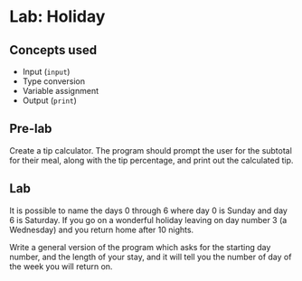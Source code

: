 # Lab: Holiday

## Concepts used

- Input (`input`)
- Type conversion
- Variable assignment
- Output (`print`)

## Pre-lab

Create a tip calculator. The program should prompt the user for the subtotal for their meal, along with the tip percentage, and print out the calculated tip.

## Lab

It is possible to name the days 0 through 6 where day 0 is Sunday and day 6 is Saturday. If you go on a wonderful holiday leaving on day number 3 (a Wednesday) and you return home after 10 nights.

Write a general version of the program which asks for the starting day number, and the length of your stay, and it will tell you the number of day of the week you will return on.
